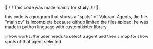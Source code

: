 📖 !!! This code was made mainly for study. !!! 📖


this code is a program that shows a "spots" of Valorant Agents, the file "main.py" is incomplete because github limited the files upload.
he was made in python linguage with customtkinter library.



✅how works: the user needs to select a agent and then a map for show spots of that agent selected
